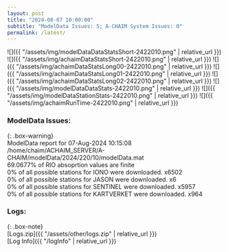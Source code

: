 ```yaml
---
layout: post
title: "2024-08-07 10:00:00"
subtitle: "ModelData Issues: 5; A-CHAIM System Issues: 0"
permalink: /latest/
---
```


![]({{ "/assets/img/modelDataDataStatsShort-2422010.png" | relative_url }})
![]({{ "/assets/img/achaimDataStatsShort-2422010.png" | relative_url }})
![]({{ "/assets/img/achaimDataStatsLong00-2422010.png" | relative_url }})
![]({{ "/assets/img/achaimDataStatsLong01-2422010.png" | relative_url }})
![]({{ "/assets/img/achaimDataStatsLong02-2422010.png" | relative_url }})
![]({{ "/assets/img/modelDataDataStats-2422010.png" | relative_url }})
![]({{ "/assets/img/modelDataStationStats-2422010.png" | relative_url }})
![]({{ "/assets/img/achaimRunTime-2422010.png" | relative_url }})


### ModelData Issues:  
  
{: .box-warning}  
 ModelData report for 07-Aug-2024 10:15:08   
 /home/chaim/ACHAIM_SERVER/A-CHAIM/modelData/2024/220/10/modelData.mat   
 69.0677% of RIO absoprtion values are finite   
 0% of all possible stations for IONO were downloaded. x6502   
 0% of all possible stations for JASON were downloaded. x6   
 0% of all possible stations for SENTINEL were downloaded. x5957   
 0% of all possible stations for KARTVERKET were downloaded. x964   
  


### Logs:  
  
{: .box-note}  
[Logs.zip]({{ "/assets/other/logs.zip" | relative_url }})  
[Log Info]({{ "/logInfo" | relative_url }})  
